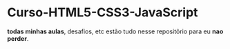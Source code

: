 # Curso-HTML5-CSS3-JavaScript
**todas minhas aulas**, desafios, etc estão tudo nesse repositõrio para eu **nao perder**.
 
